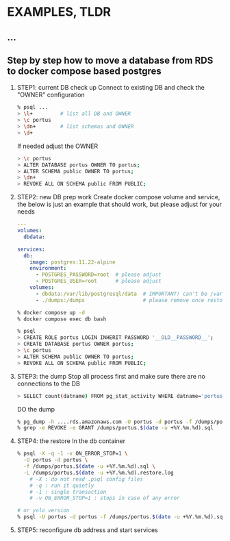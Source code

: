 # EXAMPLES, TLDR

## ...


## Step by step how to move a database from RDS to docker compose based postgres

1. STEP1: current DB check up
    Connect to existing DB and check the "OWNER" configuration
	```sh
    % psql ...
	> \l+         # list all DB and OWNER
	> \c portus
	> \dn+        # list schemas and OWNER
	> \d+
	```
	If needed adjust the OWNER
	```sh
    > \c portus
	> ALTER DATABASE portus OWNER TO portus;
    > ALTER SCHEMA public OWNER TO portus;
    > \dn+
    > REVOKE ALL ON SCHEMA public FROM PUBLIC;
	```


2. STEP2: new DB prep work
    Create docker compose volume and service, the below is just an example
    that should work, but please adjust for your needs
    ```yaml
    ---
    volumes:
      dbdata:

    services:
      db:
        image: postgres:11.22-alpine
        environment:
          - POSTGRES_PASSWORD=root  # please adjust
          - POSTGRES_USER=root      # please adjust
        volumes:
          - dbdata:/var/lib/postgresql/data  # IMPORTANT! can't be /var/lib/postgresql!
          - ./dumps:/dumps                   # please remove once restore is complete
    ```
    ```sh
    % docker compose up -d
    % docker compose exec db bash
    ```
    ```sh
    % psql
    > CREATE ROLE portus LOGIN INHERIT PASSWORD '__OLD__PASSWORD__';
    > CREATE DATABASE portus OWNER portus;
    > \c portus
    > ALTER SCHEMA public OWNER TO portus;
    > REVOKE ALL ON SCHEMA public FROM PUBLIC;
    ```

3. STEP3: the dump
    Stop all process first and make sure there are no connections to the DB
    ```sh
    > SELECT count(datname) FROM pg_stat_activity WHERE datname='portus';
    ```
    DO the dump
    ```sh
    % pg_dump -h ....rds.amazonaws.com -U portus -d portus -f /dumps/portus.$(date -u +%Y.%m.%d).sql
    % grep -e REVOKE -e GRANT /dumps/portus.$(date -u +%Y.%m.%d).sql
    ```
4. STEP4: the restore
    In the db container
    ```sh
    % psql -X -q -1 -v ON_ERROR_STOP=1 \
      -U portus -d portus \
      -f /dumps/portus.$(date -u +%Y.%m.%d).sql \
      -L /dumps/portus.$(date -u +%Y.%m.%d).restore.log
        # -X : do not read .psql config files
        # -q : run it quietly
        # -1 : single transaction
        # -v ON_ERROR_STOP=1 : stops in case of any error

    # or yolo version
    % psql -U portus -d portus -f /dumps/portus.$(date -u +%Y.%m.%d).sql
    ```
5. STEP5: reconfigure db address and start services
